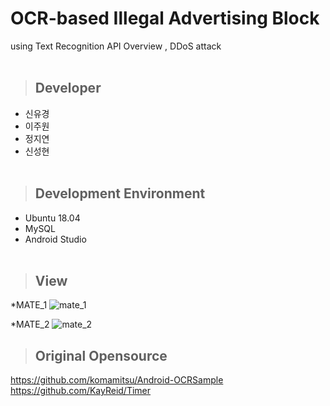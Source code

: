 # OCR-based Illegal Advertising Block <br/> 
  using Text Recognition API Overview ,
  DDoS attack<br/>
<br/>

> ## Developer

 * 신유경<br/>
 * 이주원<br/>
 * 정지연<br/>
 * 신성현<br/><br/>
 
> ## Development Environment

 * Ubuntu 18.04<br/>
 * MySQL<br/>
 * Android Studio<br/><br/>

> ## View
*MATE_1
![mate_1](https://user-images.githubusercontent.com/48276522/59553640-6dd39e00-8fd2-11e9-807d-57a38ba0adc5.PNG)

*MATE_2
![mate_2](https://user-images.githubusercontent.com/48276522/59553642-6f9d6180-8fd2-11e9-8ccd-455699fd9917.PNG)



> ## Original Opensource

https://github.com/komamitsu/Android-OCRSample<br/>
https://github.com/KayReid/Timer

